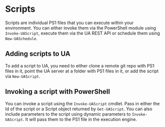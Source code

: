 # Scripts

Scripts are individual PS1 files that you can execute within your environment. You can either invoke them via the PowerShell module using `Invoke-UAScript`, execute them via the UA REST API or schedule them using `New-UASchedule`. 

## Adding scripts to UA

To add a script to UA, you need to either clone a remote git repo with PS1 files in it, point the UA server at a folder with PS1 files in it, or add the script via `New-UAScript`. 

## Invoking a script with PowerShell

You can invoke a script using the `Invoke-UAScript` cmdlet. Pass in either the Id of the script or a Script object returned by `Get-UAScript`. You can also include parameters to the script using dynamic parameters to `Invoke-UAScript`. It will pass them to the PS1 file in the execution engine. 

